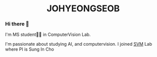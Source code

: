 # <center> JOHYEONGSEOB </center>  


### Hi there 👋

I'm MS student🧑‍🎓 in ComputerVision Lab.

I'm passionate about studying AI, and computervision. I joined [SVM](https://sites.google.com/view/csi2267svm/) Lab where PI is Sung In Cho
